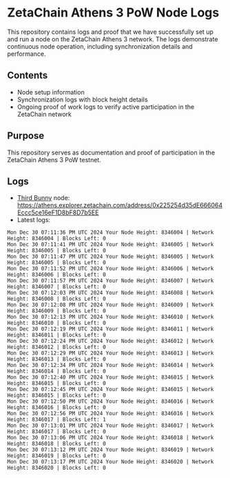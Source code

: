 # ZetaChain Athens 3 PoW Node Logs
This repository contains logs and proof that we have successfully set up and run a node on the ZetaChain Athens 3 network. The logs demonstrate continuous node operation, including synchronization details and performance.

## Contents
- Node setup information
- Synchronization logs with block height details
- Ongoing proof of work logs to verify active participation in the ZetaChain network

## Purpose
This repository serves as documentation and proof of participation in the ZetaChain Athens 3 PoW testnet.

## Logs

- [Third Bunny](https://thirdbunny.xyz/) node: https://athens.explorer.zetachain.com/address/0x225254d35dE666064Eccc5ce16eF1D8bF8D7b5EE
- Latest logs:
```
Mon Dec 30 07:11:36 PM UTC 2024 Your Node Height: 8346004 | Network Height: 8346004 | Blocks Left: 0
Mon Dec 30 07:11:41 PM UTC 2024 Your Node Height: 8346005 | Network Height: 8346005 | Blocks Left: 0
Mon Dec 30 07:11:47 PM UTC 2024 Your Node Height: 8346005 | Network Height: 8346005 | Blocks Left: 0
Mon Dec 30 07:11:52 PM UTC 2024 Your Node Height: 8346006 | Network Height: 8346006 | Blocks Left: 0
Mon Dec 30 07:11:57 PM UTC 2024 Your Node Height: 8346007 | Network Height: 8346007 | Blocks Left: 0
Mon Dec 30 07:12:03 PM UTC 2024 Your Node Height: 8346008 | Network Height: 8346008 | Blocks Left: 0
Mon Dec 30 07:12:08 PM UTC 2024 Your Node Height: 8346009 | Network Height: 8346009 | Blocks Left: 0
Mon Dec 30 07:12:13 PM UTC 2024 Your Node Height: 8346010 | Network Height: 8346010 | Blocks Left: 0
Mon Dec 30 07:12:19 PM UTC 2024 Your Node Height: 8346011 | Network Height: 8346011 | Blocks Left: 0
Mon Dec 30 07:12:24 PM UTC 2024 Your Node Height: 8346012 | Network Height: 8346012 | Blocks Left: 0
Mon Dec 30 07:12:29 PM UTC 2024 Your Node Height: 8346013 | Network Height: 8346013 | Blocks Left: 0
Mon Dec 30 07:12:34 PM UTC 2024 Your Node Height: 8346014 | Network Height: 8346014 | Blocks Left: 0
Mon Dec 30 07:12:40 PM UTC 2024 Your Node Height: 8346015 | Network Height: 8346015 | Blocks Left: 0
Mon Dec 30 07:12:45 PM UTC 2024 Your Node Height: 8346015 | Network Height: 8346015 | Blocks Left: 0
Mon Dec 30 07:12:50 PM UTC 2024 Your Node Height: 8346016 | Network Height: 8346016 | Blocks Left: 0
Mon Dec 30 07:12:56 PM UTC 2024 Your Node Height: 8346016 | Network Height: 8346017 | Blocks Left: 1
Mon Dec 30 07:13:01 PM UTC 2024 Your Node Height: 8346017 | Network Height: 8346017 | Blocks Left: 0
Mon Dec 30 07:13:06 PM UTC 2024 Your Node Height: 8346018 | Network Height: 8346018 | Blocks Left: 0
Mon Dec 30 07:13:12 PM UTC 2024 Your Node Height: 8346019 | Network Height: 8346019 | Blocks Left: 0
Mon Dec 30 07:13:17 PM UTC 2024 Your Node Height: 8346020 | Network Height: 8346020 | Blocks Left: 0
```
